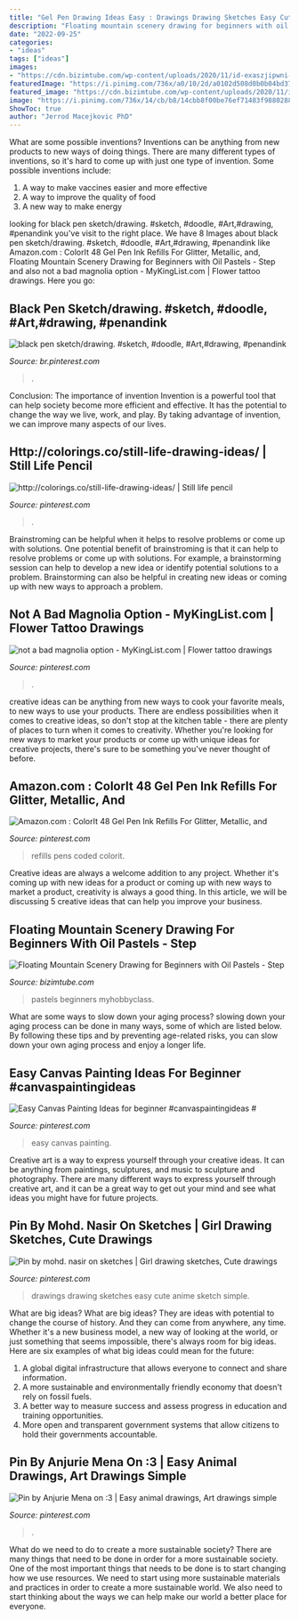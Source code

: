 ```yaml
---
title: "Gel Pen Drawing Ideas Easy : Drawings Drawing Sketches Easy Cute Anime Sketch Simple"
description: "Floating mountain scenery drawing for beginners with oil pastels"
date: "2022-09-25"
categories:
- "ideas"
tags: ["ideas"]
images:
- "https://cdn.bizimtube.com/wp-content/uploads/2020/11/id-exaszjipwni-youtube-automatic.jpg"
featuredImage: "https://i.pinimg.com/736x/a0/10/2d/a0102d508d0b0b04bd37a008642c7ad9.jpg"
featured_image: "https://cdn.bizimtube.com/wp-content/uploads/2020/11/id-exaszjipwni-youtube-automatic.jpg"
image: "https://i.pinimg.com/736x/14/cb/b8/14cbb8f00be76ef71483f9880288047e.jpg"
ShowToc: true
author: "Jerrod Macejkovic PhD"
---
```



What are some possible inventions?
Inventions can be anything from new products to new ways of doing things. There are many different types of inventions, so it's hard to come up with just one type of invention. Some possible inventions include:
1. A way to make vaccines easier and more effective
2. A way to improve the quality of food
3. A new way to make energy

	

		
looking for black pen sketch/drawing. #sketch, #doodle, #Art,#drawing, #penandink you've visit to the right place. We have 8 Images about black pen sketch/drawing. #sketch, #doodle, #Art,#drawing, #penandink like Amazon.com : ColorIt 48 Gel Pen Ink Refills For Glitter, Metallic, and, Floating Mountain Scenery Drawing for Beginners with Oil Pastels - Step and also not a bad magnolia option - MyKingList.com | Flower tattoo drawings. Here you go:
		
    
## Black Pen Sketch/drawing. #sketch, #doodle, #Art,#drawing, #penandink

<img loading=lazy src="https://i.pinimg.com/originals/6a/84/13/6a841361bb1894bc12f74a8912197a04.jpg" onerror="this.onerror=null;this.src='https://tse2.mm.bing.net/th?id=OIP.CtOb_JwUVy1h3UswrUVG3wHaL7&amp;pid=15.1';" alt="black pen sketch/drawing. #sketch, #doodle, #Art,#drawing, #penandink">

_Source: br.pinterest.com_

>. 

	

Conclusion: The importance of invention
Invention is a powerful tool that can help society become more efficient and effective. It has the potential to change the way we live, work, and play. By taking advantage of invention, we can improve many aspects of our lives.

    
## Http://colorings.co/still-life-drawing-ideas/ | Still Life Pencil

<img loading=lazy src="https://i.pinimg.com/736x/14/cb/b8/14cbb8f00be76ef71483f9880288047e.jpg" onerror="this.onerror=null;this.src='https://tse4.mm.bing.net/th?id=OIP.gRouvGkgWEC7OoRL3xk4xgHaJ9&amp;pid=15.1';" alt="http://colorings.co/still-life-drawing-ideas/ | Still life pencil">

_Source: pinterest.com_

>. 

	

Brainstroming can be helpful when it helps to resolve problems or come up with solutions.
One potential benefit of brainstroming is that it can help to resolve problems or come up with solutions. For example, a brainstorming session can help to develop a new idea or identify potential solutions to a problem. Brainstorming can also be helpful in creating new ideas or coming up with new ways to approach a problem.

    
## Not A Bad Magnolia Option - MyKingList.com | Flower Tattoo Drawings

<img loading=lazy src="https://i.pinimg.com/736x/c8/bd/1d/c8bd1d4fb4e4ca581a5bc732e8dbd6b5.jpg" onerror="this.onerror=null;this.src='https://tse4.mm.bing.net/th?id=OIP.Gp4yM0bjR-P3cU-TRhzTPwHaKe&amp;pid=15.1';" alt="not a bad magnolia option - MyKingList.com | Flower tattoo drawings">

_Source: pinterest.com_

>. 

	

creative ideas can be anything from new ways to cook your favorite meals, to new ways to use your products. There are endless possibilities when it comes to creative ideas, so don't stop at the kitchen table - there are plenty of places to turn when it comes to creativity. Whether you're looking for new ways to market your products or come up with unique ideas for creative projects, there's sure to be something you've never thought of before.

    
## Amazon.com : ColorIt 48 Gel Pen Ink Refills For Glitter, Metallic, And

<img loading=lazy src="https://i.pinimg.com/736x/55/06/ab/5506ab2c9ddbf6b05a73616c47926386.jpg" onerror="this.onerror=null;this.src='https://tse4.mm.bing.net/th?id=OIP.wdA3gP5QVkZhzv3kDgmX4wHaI4&amp;pid=15.1';" alt="Amazon.com : ColorIt 48 Gel Pen Ink Refills For Glitter, Metallic, and">

_Source: pinterest.com_

>refills pens coded colorit. 

	

Creative ideas are always a welcome addition to any project. Whether it's coming up with new ideas for a product or coming up with new ways to market a product, creativity is always a good thing. In this article, we will be discussing 5 creative ideas that can help you improve your business.

    
## Floating Mountain Scenery Drawing For Beginners With Oil Pastels - Step

<img loading=lazy src="https://cdn.bizimtube.com/wp-content/uploads/2020/11/id-exaszjipwni-youtube-automatic.jpg" onerror="this.onerror=null;this.src='https://tse4.mm.bing.net/th?id=OIP._gAKy12EG8ZKchKpBT8g6AHaEK&amp;pid=15.1';" alt="Floating Mountain Scenery Drawing for Beginners with Oil Pastels - Step">

_Source: bizimtube.com_

>pastels beginners myhobbyclass. 

	

What are some ways to slow down your aging process?
slowing down your aging process can be done in many ways, some of which are listed below. By following these tips and by preventing age-related risks, you can slow down your own aging process and enjoy a longer life.

    
## Easy Canvas Painting Ideas For Beginner #canvaspaintingideas #

<img loading=lazy src="https://i.pinimg.com/736x/cc/68/4e/cc684ebf14e75a447b4cffd44b8edc86.jpg" onerror="this.onerror=null;this.src='https://tse3.mm.bing.net/th?id=OIP.9_cTiRM8DJTj7UgrA8JMUAHaJ3&amp;pid=15.1';" alt="Easy Canvas Painting Ideas for beginner #canvaspaintingideas #">

_Source: pinterest.com_

>easy canvas painting. 

	

Creative art is a way to express yourself through your creative ideas. It can be anything from paintings, sculptures, and music to sculpture and photography. There are many different ways to express yourself through creative art, and it can be a great way to get out your mind and see what ideas you might have for future projects.

    
## Pin By Mohd. Nasir On Sketches | Girl Drawing Sketches, Cute Drawings

<img loading=lazy src="https://i.pinimg.com/736x/a0/10/2d/a0102d508d0b0b04bd37a008642c7ad9.jpg" onerror="this.onerror=null;this.src='https://tse4.mm.bing.net/th?id=OIP.2v2WcLRvzT36LAbgGYdEKAHaLC&amp;pid=15.1';" alt="Pin by mohd. nasir on sketches | Girl drawing sketches, Cute drawings">

_Source: pinterest.com_

>drawings drawing sketches easy cute anime sketch simple. 

	

What are big ideas?
What are big ideas? They are ideas with potential to change the course of history. And they can come from anywhere, any time. Whether it's a new business model, a new way of looking at the world, or just something that seems impossible, there's always room for big ideas. Here are six examples of what big ideas could mean for the future:
1. A global digital infrastructure that allows everyone to connect and share information.
2. A more sustainable and environmentally friendly economy that doesn't rely on fossil fuels.
3. A better way to measure success and assess progress in education and training opportunities.
4. More open and transparent government systems that allow citizens to hold their governments accountable.

    
## Pin By Anjurie Mena On :3 | Easy Animal Drawings, Art Drawings Simple

<img loading=lazy src="https://i.pinimg.com/736x/04/c5/2f/04c52f234d35616f90370ab67e83607e.jpg" onerror="this.onerror=null;this.src='https://tse3.mm.bing.net/th?id=OIP.86s9GDzLJ_Vj-22Y3s9QgAHaJ3&amp;pid=15.1';" alt="Pin by Anjurie Mena on :3 | Easy animal drawings, Art drawings simple">

_Source: pinterest.com_

>. 

	

What do we need to do to create a more sustainable society?
There are many things that need to be done in order for a more sustainable society. One of the most important things that needs to be done is to start changing how we use resources. We need to start using more sustainable materials and practices in order to create a more sustainable world. We also need to start thinking about the ways we can help make our world a better place for everyone.

